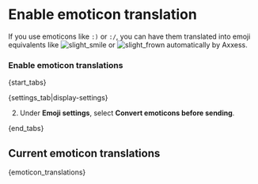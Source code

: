 # Enable emoticon translation

If you use emoticons like `:)` or `:/`, you can have them translated into
emoji equivalents like
<img
    src="/static/generated/emoji/images-google-64/1f642.png"
    alt="slight_smile"
    class="emoji-small"
/>
or
<img
    src="/static/generated/emoji/images-google-64/1f641.png"
    alt="slight_frown"
    class="emoji-small"
/>
automatically by Axxess.

### Enable emoticon translations

{start_tabs}

{settings_tab|display-settings}

2. Under **Emoji settings**, select **Convert emoticons before sending**.

{end_tabs}

## Current emoticon translations

{emoticon_translations}
